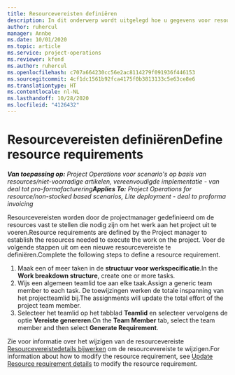 ```yaml
---
title: Resourcevereisten definiëren
description: In dit onderwerp wordt uitgelegd hoe u gegevens voor resourcevereisten kunt definiëren.
author: ruhercul
manager: Annbe
ms.date: 10/01/2020
ms.topic: article
ms.service: project-operations
ms.reviewer: kfend
ms.author: ruhercul
ms.openlocfilehash: c707a664230cc56e2ac8114279f091936f446153
ms.sourcegitcommit: 4cf1dc1561b92fca4175f0b3813133c5e63ce8e6
ms.translationtype: HT
ms.contentlocale: nl-NL
ms.lasthandoff: 10/28/2020
ms.locfileid: "4126432"
---
```

# <a name="define-resource-requirements"></a><span data-ttu-id="6996e-103">Resourcevereisten definiëren</span><span class="sxs-lookup"><span data-stu-id="6996e-103">Define resource requirements</span></span>

<span data-ttu-id="6996e-104">_**Van toepassing op:** Project Operations voor scenario's op basis van resources/niet-voorradige artikelen, vereenvoudigde implementatie - van deal tot pro-formafacturering_</span><span class="sxs-lookup"><span data-stu-id="6996e-104">_**Applies To:** Project Operations for resource/non-stocked based scenarios, Lite deployment - deal to proforma invoicing_</span></span>

<span data-ttu-id="6996e-105">Resourcevereisten worden door de projectmanager gedefinieerd om de resources vast te stellen die nodig zijn om het werk aan het project uit te voeren.</span><span class="sxs-lookup"><span data-stu-id="6996e-105">Resource requirements are defined by the Project manager to establish the resources needed to execute the work on the project.</span></span> <span data-ttu-id="6996e-106">Voer de volgende stappen uit om een nieuwe resourcevereiste te definiëren.</span><span class="sxs-lookup"><span data-stu-id="6996e-106">Complete the following steps to define a resource requirement.</span></span>

1.  <span data-ttu-id="6996e-107">Maak een of meer taken in de **structuur voor werkspecificatie**.</span><span class="sxs-lookup"><span data-stu-id="6996e-107">In the **Work breakdown structure**, create one or more tasks.</span></span>
2.  <span data-ttu-id="6996e-108">Wijs een algemeen teamlid toe aan elke taak.</span><span class="sxs-lookup"><span data-stu-id="6996e-108">Assign a generic team member to each task.</span></span> <span data-ttu-id="6996e-109">De toewijzingen werken de totale inspanning van het projectteamlid bij.</span><span class="sxs-lookup"><span data-stu-id="6996e-109">The assignments will update the total effort of the project team member.</span></span>
3.  <span data-ttu-id="6996e-110">Selecteer het teamlid op het tabblad **Teamlid** en selecteer vervolgens de optie **Vereiste genereren**.</span><span class="sxs-lookup"><span data-stu-id="6996e-110">On the **Team Member** tab, select the team member and then select **Generate Requirement**.</span></span>

<span data-ttu-id="6996e-111">Zie voor informatie over het wijzigen van de resourcevereiste [Resourcevereistedetails bijwerken](define-resource-requirements.md) om de resourcevereiste te wijzigen.</span><span class="sxs-lookup"><span data-stu-id="6996e-111">For information about how to modify the resource requirement, see [Update Resource requirement details](define-resource-requirements.md) to modify the resource requirement.</span></span>